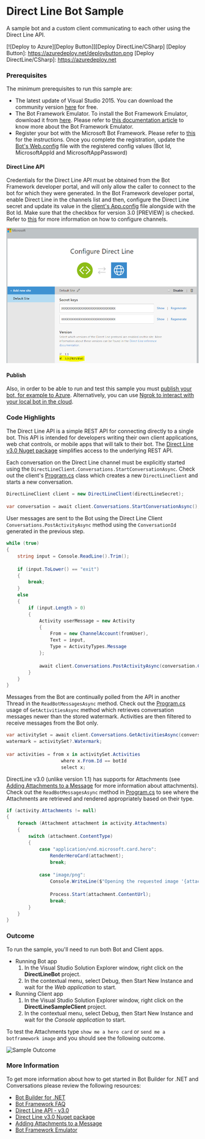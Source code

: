 # Direct Line Bot Sample

A sample bot and a custom client communicating to each other using the Direct Line API.

[![Deploy to Azure][Deploy Button]][Deploy DirectLine/CSharp]
[Deploy Button]: https://azuredeploy.net/deploybutton.png
[Deploy DirectLine/CSharp]: https://azuredeploy.net

### Prerequisites

The minimum prerequisites to run this sample are:
* The latest update of Visual Studio 2015. You can download the community version [here](http://www.visualstudio.com) for free.
* The Bot Framework Emulator. To install the Bot Framework Emulator, download it from [here](https://emulator.botframework.com/). Please refer to [this documentation article](https://github.com/microsoft/botframework-emulator/wiki/Getting-Started) to know more about the Bot Framework Emulator.
* Register your bot with the Microsoft Bot Framework. Please refer to [this](https://docs.botframework.com/en-us/csharp/builder/sdkreference/gettingstarted.html#registering) for the instructions. Once you complete the registration, update the [Bot's Web.config](DirectLineBot/Web.config#L9-L11) file with the registered config values (Bot Id, MicrosoftAppId and MicrosoftAppPassword)

#### Direct Line API
Credentials for the Direct Line API must be obtained from the Bot Framework developer portal, and will only allow the caller to connect to the bot for which they were generated.
In the Bot Framework developer portal, enable Direct Line in the channels list and then, configure the Direct Line secret and update its value in the [client's App.config](DirectLineClient/App.config#L4-L5) file alongside with the Bot Id. Make sure that the checkbox for version 3.0 [PREVIEW] is checked. Refer to [this](https://docs.botframework.com/en-us/csharp/builder/sdkreference/gettingstarted.html#channels) for more information on how to configure channels.

![Configure Direct Line](images/outcome-configure.png)

#### Publish
Also, in order to be able to run and test this sample you must [publish your bot, for example to Azure](https://docs.botframework.com/en-us/csharp/builder/sdkreference/gettingstarted.html#publishing). Alternatively, you can use [Ngrok to interact with your local bot in the cloud](https://docs.botframework.com/en-us/tools/bot-framework-emulator/#using-the-emulator-with-ngrok-to-interact-with-your-bot-in-the-cloud). 

### Code Highlights

The Direct Line API is a simple REST API for connecting directly to a single bot. This API is intended for developers writing their own client applications, web chat controls, or mobile apps that will talk to their bot. The [Direct Line v3.0 Nuget package](https://www.nuget.org/packages/Microsoft.Bot.Connector.DirectLine/3.0.0-beta) simplifies access to the underlying REST API.

Each conversation on the Direct Line channel must be explicitly started using the `DirectLineClient.Conversations.StartConversationAsync`.
Check out the client's [Program.cs](DirectLineClient/Program.cs#L25-L27) class which creates a new `DirectLineClient` and starts a new conversation.


````C#
DirectLineClient client = new DirectLineClient(directLineSecret);
            
var conversation = await client.Conversations.StartConversationAsync();
````

User messages are sent to the Bot using the Direct Line Client `Conversations.PostActivityAsync` method using the `ConversationId` generated in the previous step.

````C#
while (true)
{
    string input = Console.ReadLine().Trim();

    if (input.ToLower() == "exit")
    {
        break;
    }
    else
    {
        if (input.Length > 0)
        {
            Activity userMessage = new Activity
            {
                From = new ChannelAccount(fromUser),
                Text = input,
                Type = ActivityTypes.Message
            };

            await client.Conversations.PostActivityAsync(conversation.ConversationId, userMessage);
        }
    }
}
````

Messages from the Bot are continually polled from the API in another Thread in the `ReadBotMessagesAsync` method. Check out the [Program.cs](DirectLineClient/Program.cs#L64-L69) usage of `GetActivitiesAsync` method which retrieves conversation messages newer than the stored watermark. Activities are then filtered to receive messages from the Bot only.

````C#
var activitySet = await client.Conversations.GetActivitiesAsync(conversationId, watermark);
watermark = activitySet?.Watermark;

var activities = from x in activitySet.Activities
                    where x.From.Id == botId
                    select x;
````

DirectLine v3.0 (unlike version 1.1) has supports for Attachments (see [Adding Attachments to a Message](https://docs.botframework.com/en-us/core-concepts/attachments) for more information about attachments). Check out the `ReadBotMessagesAsync` method in [Program.cs](DirectLineClient/Program.cs#L75-L92) to see where the Attachments are retrieved and rendered appropriately based on their type.


````C#
if (activity.Attachments != null)
{
    foreach (Attachment attachment in activity.Attachments)
    {
        switch (attachment.ContentType)
        {
            case "application/vnd.microsoft.card.hero":
                RenderHeroCard(attachment);
                break;

            case "image/png":
                Console.WriteLine($"Opening the requested image '{attachment.ContentUrl}'");

                Process.Start(attachment.ContentUrl);
                break;
        }
    }
}
````


### Outcome

To run the sample, you'll need to run both Bot and Client apps.
* Running Bot app
    1. In the Visual Studio Solution Explorer window, right click on the **DirectLineBot** project.
    2. In the contextual menu, select Debug, then Start New Instance and wait for the _Web application_ to start.
* Running Client app
    1. In the Visual Studio Solution Explorer window, right click on the **DirectLineSampleClient** project.
    2. In the contextual menu, select Debug, then Start New Instance and wait for the _Console application_ to start.

To test the Attachments type `show me a hero card` or `send me a botframework image` and you should see the following outcome.

![Sample Outcome](images/outcome.png)

### More Information

To get more information about how to get started in Bot Builder for .NET and Conversations please review the following resources:
* [Bot Builder for .NET](https://docs.botframework.com/en-us/csharp/builder/sdkreference/index.html)
* [Bot Framework FAQ](https://docs.botframework.com/en-us/faq/#i-have-a-communication-channel-id-like-to-be-configurable-with-bot-framework-can-i-work-with-microsoft-to-do-that)
* [Direct Line API - v3.0](https://docs.botframework.com/en-us/restapi/directline3/)
* [Direct Line v3.0 Nuget package](https://www.nuget.org/packages/Microsoft.Bot.Connector.DirectLine/3.0.0-beta)
* [Adding Attachments to a Message](https://docs.botframework.com/en-us/core-concepts/attachments)
* [Bot Framework Emulator](https://github.com/microsoft/botframework-emulator/wiki/Getting-Started)
